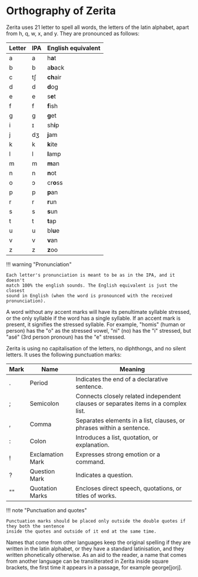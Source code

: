 # Orthography of Zerita

Zerita uses 21 letter to spell all words, the letters of the latin
alphabet, apart from h, q, w, x, and y. They are pronounced as follows:

| Letter | IPA | English equivalent |
| ------ | --- | ------------------ |
| a      | a   | h**a**t            |
| b      | b   | a**b**ack          |
| c      | tʃ  | **ch**air          |
| d      | d   | **d**og            |
| e      | e   | s**e**t            |
| f      | f   | **f**ish           |
| g      | g   | **g**et            |
| i      | ɪ   | sh**i**p           |
| j      | dʒ  | **j**am            |
| k      | k   | **k**ite           |
| l      | l   | **l**amp           |
| m      | m   | **m**an            |
| n      | n   | **n**ot            |
| o      | ɔ   | cr**o**ss          |
| p      | p   | **p**an            |
| r      | r   | **r**un            |
| s      | s   | **s**un            |
| t      | t   | **t**ap            |
| u      | u   | bl**u**e           |
| v      | v   | **v**an            |
| z      | z   | **z**oo            |

!!! warning "Pronunciation"

    Each letter's pronunciation is meant to be as in the IPA, and it doesn't
    match 100% the english sounds. The English equivalent is just the closest
    sound in English (when the word is pronounced with the received pronunciation).

A word without any accent marks will have its penultimate syllable stressed,
or the only syllable if the word has a single syllable. If an accent mark is present,
it signifies the stressed syllable. For example, "homis" (human or person)
has the "o" as the stressed vowel, "ni" (no) has the "i" stressed, but "asé"
(3rd person pronoun) has the "e" stressed.

Zerita is using no capitalisation of the letters, no diphthongs, and no silent letters.
It uses the following punctuation marks:

| Mark | Name             | Meaning                                                                            |
| ---- | ---------------- | ---------------------------------------------------------------------------------- |
| .    | Period           | Indicates the end of a declarative sentence.                                       |
| ;    | Semicolon        | Connects closely related independent clauses or separates items in a complex list. |
| ,    | Comma            | Separates elements in a list, clauses, or phrases within a sentence.               |
| :    | Colon            | Introduces a list, quotation, or explanation.                                      |
| !    | Exclamation Mark | Expresses strong emotion or a command.                                             |
| ?    | Question Mark    | Indicates a question.                                                              |
| ""   | Quotation Marks  | Encloses direct speech, quotations, or titles of works.                            |

!!! note "Punctuation and quotes"

    Punctuation marks should be placed only outside the double quotes if they both the sentence
    inside the quotes and outside of it end at the same time.

Names that come from other languages keep the original spelling if they are written in the latin
alphabet, or they have a standard latinisation, and they written phonetically otherwise.
As an aid to the reader, a name that comes from another language can be transliterated in Zerita
inside square brackets, the first time it appears in a passage, for example george[jorj].
